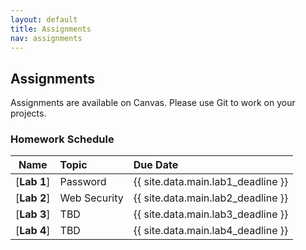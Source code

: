 ```yaml
---
layout: default
title: Assignments
nav: assignments
---
```


## Assignments

Assignments are available on Canvas.  Please use Git to work on your projects.

### Homework Schedule

|      Name                 |           Topic                              |                Due Date            |
| :-----------------------: | :------------------------------------------  | :--------------------------------- |
| [**Lab 1**]                | Password                                     | {{ site.data.main.lab1_deadline }}    |
| [**Lab 2**]                | Web Security                                 | {{ site.data.main.lab2_deadline }}    |
| [**Lab 3**]                | TBD                                          | {{ site.data.main.lab3_deadline }}    |
| [**Lab 4**]                | TBD                                          | {{ site.data.main.lab4_deadline }}    |
